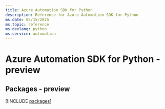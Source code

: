 ```yaml
---
title: Azure Automation SDK for Python
description: Reference for Azure Automation SDK for Python
ms.date: 05/15/2025
ms.topic: reference
ms.devlang: python
ms.service: automation
---
```

# Azure Automation SDK for Python - preview
## Packages - preview
[!INCLUDE [packages](automation-index.md)]